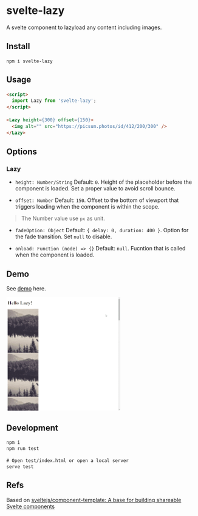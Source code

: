 # svelte-lazy

A svelte component to lazyload any content including images.

## Install

    npm i svelte-lazy

## Usage
```html
<script>
  import Lazy from 'svelte-lazy';
</script>

<Lazy height={300} offset={150}>
  <img alt="" src="https://picsum.photos/id/412/200/300" />
</Lazy>
```

## Options

### Lazy

- `height: Number/String` Default: `0`. Height of the placeholder before the component is loaded. Set a proper value to avoid scroll bounce.

- `offset: Number` Default: `150`. Offset to the bottom of viewport that triggers loading when the component is within the scope.

> The Number value use `px` as unit.

- `fadeOption: Object` Default: `{ delay: 0, duration: 400 }`. Option for the fade transition. Set `null` to disable.

- `onload: Function (node) => {}` Default: `null`. Fucntion that is called when the component is loaded.

## Demo

See [demo](https://svelte.dev/repl/6d7714fa3cce4909af6c6d187271e0a1?version=3.6.10) here.

<img alt="demo image" src="https://raw.githubusercontent.com/leafOfTree/leafOfTree.github.io/HEAD/svelte-lazy.gif" width="300" height="300" />

## Development

    npm i
    npm run test

    # Open test/index.html or open a local server
    serve test

## Refs

Based on [sveltejs/component-template: A base for building shareable Svelte components](https://github.com/sveltejs/component-template)
